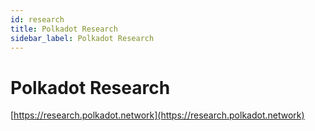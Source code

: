 ```yaml
---
id: research
title: Polkadot Research
sidebar_label: Polkadot Research
---
```


# Polkadot Research

[https://research.polkadot.network](https://research.polkadot.network)